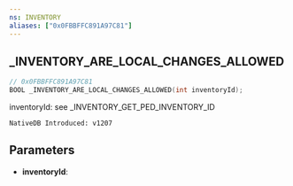 ```yaml
---
ns: INVENTORY
aliases: ["0x0FBBFFC891A97C81"]
---
```

## _INVENTORY_ARE_LOCAL_CHANGES_ALLOWED

```c
// 0x0FBBFFC891A97C81
BOOL _INVENTORY_ARE_LOCAL_CHANGES_ALLOWED(int inventoryId);
```

inventoryId: see _INVENTORY_GET_PED_INVENTORY_ID

```
NativeDB Introduced: v1207
```

## Parameters
* **inventoryId**:
